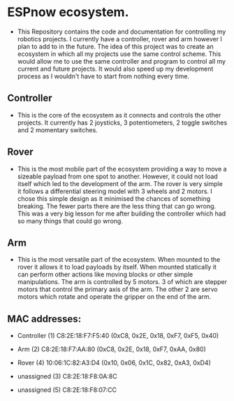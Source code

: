 ESPnow ecosystem. 
=======
* This Repository contains the code and documentation for controlling my robotics projects. I currently have a controller, rover and arm however I plan to add to in the future. The idea of this project was to create an ecosystem in which all my projects use the same control scheme. This would allow me to use the same controller and program to control all my current and future projects. It would also speed up my development process as I wouldn't have to start from nothing every time. 
  
 
Controller
-----------
* This is the core of the ecosystem as it connects and controls the other projects. It currently has 2 joysticks, 3 potentiometers, 2 toggle switches and 2 momentary switches.

Rover
-----------
* This is the most mobile part of the ecosystem providing a way to move a sizeable payload from one spot to another. However, it could not load itself which led to the development of the arm. The rover is very simple it follows a differential steering model with 3 wheels and 2 motors. I chose this simple design as it minimised the chances of something breaking. The fewer parts there are the less thing that can go wrong. This was a very big lesson for me after building the controller which had so many things that could go wrong.

Arm
-----------
* This is the most versatile part of the ecosystem. When mounted to the rover it allows it to load payloads by itself. When mounted statically it can perform other actions like moving blocks or other simple manipulations. The arm is controlled by 5 motors. 3 of which are stepper motors that control the primary axis of the arm. The other 2 are servo motors which rotate and operate the gripper on the end of the arm.

MAC addresses:
-----------
* Controller (1) C8:2E:18:F7:F5:40    (0xC8, 0x2E, 0x18, 0xF7, 0xF5, 0x40)
* Arm        (2) C8:2E:18:F7:AA:80    (0xC8, 0x2E, 0x18, 0xF7, 0xAA, 0x80)
* Rover      (4) 10:06:1C:82:A3:D4    (0x10, 0x06, 0x1C, 0x82, 0xA3, 0xD4)

* unassigned (3) C8:2E:18:F8:0A:8C
* unassigned (5) C8:2E:18:F8:07:CC


